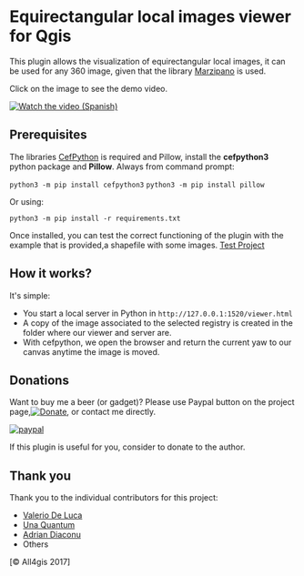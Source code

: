 # Equirectangular local images viewer for Qgis

This plugin allows the visualization of equirectangular local images, it can be used for any 360 image, given that the library [Marzipano](https://github.com/google/marzipano) is used.
 
Click on the image to see the demo video.

[![Watch the video (Spanish)](https://i.imgur.com/tyu46N9l.png)](https://youtu.be/iJhh0IWijL0 "EquirectangularViewer")
 
## Prerequisites
 
The libraries [CefPython](https://github.com/cztomczak/cefpython) is required and Pillow,  install the **cefpython3** python package and **Pillow**.
Always from command prompt:

`python3 -m pip install cefpython3`
`python3 -m pip install pillow`

Or using:

`python3 -m pip install -r requirements.txt`


Once installed, you can test the correct functioning of the plugin with the example that is provided,a shapefile with some images.
 [Test Project](https://github.com/All4Gis/EquirectangularViewer/tree/master/code/Project_example)
 
 
## How it works?
 
It's simple:
- You start a local server in Python in  `http://127.0.0.1:1520/viewer.html `
- A copy of the image associated to the selected registry is created in the folder where our viewer and server are.
- With cefpython, we open the browser and return the current yaw to our canvas anytime the image is moved.
 
 
## Donations
Want to buy me a beer (or gadget)? Please use Paypal button on the project page,[![Donate](https://img.shields.io/badge/Donate-PayPal-green.svg)](https://www.paypal.me/all4gis), or contact me directly.

[![paypal](https://www.paypalobjects.com/en_US/i/btn/btn_donateCC_LG.gif)](https://www.paypal.com/cgi-bin/webscr?button=donate&business=5329N9XX4WQHY&item_name=EquirectangularViewer+Plugin&quantity=&amount=&currency_code=EUR&shipping=&tax=&notify_url=&cmd=_donations&bn=JavaScriptButton_donate&env=www)
 
If this plugin is useful for you, consider to donate to the author.

## Thank you
Thank you to the individual contributors for this project:

 - <a href="http://www.mainjoin.eu/" target="_blank">Valerio De Luca</a>
 - <a href="http://www.unaquantum.com/" target="_blank">Una Quantum</a>
 - <a href="https://www.linkedin.com/in/adrian-diaconu" target="_blank">Adrian Diaconu</a> 
 - Others

[© All4gis 2017]
